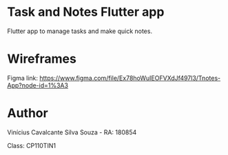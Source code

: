 # Task and Notes Flutter app
Flutter app to manage tasks and make quick notes.

# Wireframes
Figma link: https://www.figma.com/file/Ex78hoWuIEOFVXdJf497l3/Tnotes-App?node-id=1%3A3

# Author
Vinícius Cavalcante Silva Souza - RA: 180854

Class: CP110TIN1
